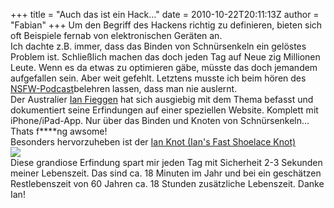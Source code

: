+++
title = "Auch das ist ein Hack..."
date = 2010-10-22T20:11:13Z
author = "Fabian"
+++
Um den Begriff des Hackens richtig zu definieren, bieten sich oft
Beispiele fernab von elektronischen Geräten an.  
Ich dachte z.B. immer, dass das Binden von Schnürsenkeln ein gelöstes
Problem ist. Schließlich machen das doch jeden Tag auf Neue zig
Millionen Leute. Wenn es da etwas zu optimieren gäbe, müsste das doch
jemandem aufgefallen sein. Aber weit gefehlt. Letztens musste ich beim
hören des
[NSFW-Podcast](http://tim.geekheim.de/category/podcast/nsfw/ "NSFW-Podcast")belehren
lassen, dass man nie auslernt.  
Der Australier [Ian Fieggen](http://www.fieggen.com/ "Ian Fieggen") hat
sich ausgiebig mit dem Thema befasst und dokumentiert seine Erfindungen
auf einer speziellen Website. Komplett mit iPhone/iPad-App. Nur über das
Binden und Knoten von Schnürsenkeln... Thats f\*\*\*\*ng awsome\!  
Besonders hervorzuheben ist der [Ian Knot (Ian's Fast Shoelace
Knot)](http://www.fieggen.com/shoelace/ianknot.htm "Ian Knot")  
![](http://www.fieggen.com/shoelace/IanKnot16.gif)  
Diese grandiose Erfindung spart mir jeden Tag mit Sicherheit 2-3
Sekunden meiner Lebenszeit. Das sind ca. 18 Minuten im Jahr und bei ein
geschätzen Restlebenszeit von 60 Jahren ca. 18 Stunden zusätzliche
Lebenszeit. Danke Ian\!
